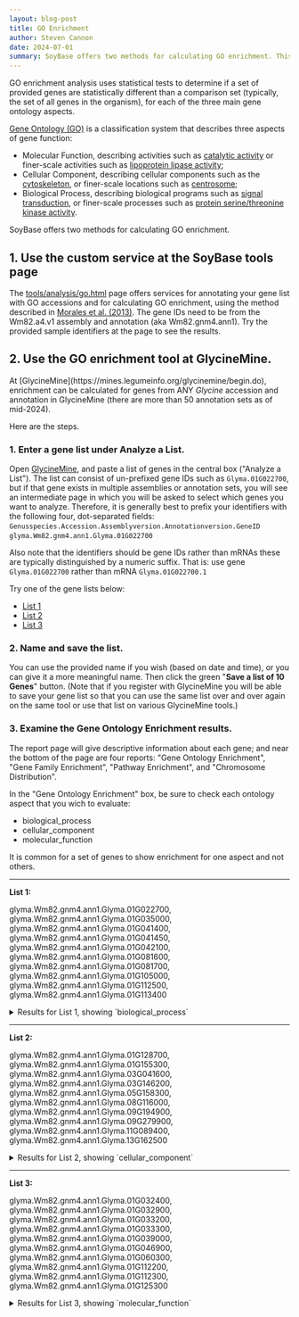 ```yaml
---
layout: blog-post
title: GO Enrichment
author: Steven Cannon
date: 2024-07-01
summary: SoyBase offers two methods for calculating GO enrichment. This post explains these approaches.
---
```


<span class="uk-text-bold">GO enrichment analysis</span> uses statistical tests to determine if a set of provided genes are statistically different than a comparison set (typically, the set of all genes in the organism), for each of the three main gene ontology aspects.

<a href="https://geneontology.org/docs/ontology-documentation/" target="_blank">Gene Ontology (GO)</a> is a classification system that describes three <span class="uk-text-bold">aspects</span> of gene function:

<ul class="uk-list uk-list-disc">
  <li><span class="uk-text-bold">Molecular Function</span>, describing activities such as <a href="https://amigo.geneontology.org/amigo/term/GO:0003824" target="_blank">catalytic activity</a> or finer-scale activities such as <a href="https://amigo.geneontology.org/amigo/term/GO:0004465" target="_blank">lipoprotein lipase activity</a>;</li>
  <li><span class="uk-text-bold">Cellular Component</span>, describing cellular components such as the <a href="https://amigo.geneontology.org/amigo/term/GO:0005856" target="_blank">cytoskeleton</a>, or finer-scale locations such as <a href="https://amigo.geneontology.org/amigo/term/GO:0005813" target="_blank">centrosome</a>;</li>
  <li><span class="uk-text-bold">Biological Process</span>, describing biological programs such as <a href="https://amigo.geneontology.org/amigo/term/GO:0007165" target="_blank">signal transduction</a>, or finer-scale processes such as <a href="https://amigo.geneontology.org/amigo/term/GO:0004674" target="_blank">protein serine/threonine kinase activity</a>.</li>
</ul>

SoyBase offers two methods for calculating GO enrichment.

<h2>1. Use the custom service at the SoyBase tools page</h2>
The <a href="/tools/analysis/go.html target="_blank>tools/analysis/go.html</a> page offers services for annotating your gene list with GO accessions and for calculating GO enrichment, using the method described in <a href="https://dx.doi.org/10.1071/FP12296" target="_blank">Morales et al. (2013)</a>. The gene IDs need to be from the Wm82.a4.v1 assembly and annotation (aka Wm82.gnm4.ann1). Try the provided sample identifiers at the page to see the results.

<h2>2. Use the GO enrichment tool at GlycineMine.</h2>
At [GlycineMine](https://mines.legumeinfo.org/glycinemine/begin.do), enrichment can be calculated for genes from ANY <i>Glycine</i> accession and annotation in GlycineMine (there are more than 50 annotation sets as of mid-2024).

Here are the steps.

<h3>1. Enter a gene list under Analyze a List.</h3>

Open <a href="https://mines.legumeinfo.org/glycinemine/begin.do" target="_blank">GlycineMine</a>, and paste a list of genes in the central box ("Analyze a List"). The list can consist of un-prefixed gene IDs such as <code class="uk-text-primary">Glyma.01G022700</code>, but if that gene exists in multiple assemblies or annotation sets, you will see an intermediate page in which you will be asked to select which genes you want to analyze. Therefore, it is generally best to prefix your identifiers with the following four, dot-separated fields: <code class="uk-text-primary">Genusspecies.Accession.Assemblyversion.Annotationversion.GeneID</code> <code class="uk-text-primary">glyma.Wm82.gnm4.ann1.Glyma.01G022700</code>

Also note that the identifiers should be <span class="uk-text-bold">gene IDs</span> rather than <span class="uk-text-bold">mRNAs</span> these are typically distinguished by a numeric suffix. That is: use gene <code class="uk-text-primary">Glyma.01G022700</code> rather than mRNA <code class="uk-text-primary">Glyma.01G022700.1</code>

Try one of the gene lists below:
<ul class="uk-list uk-list-disc">
  <li><a href="#list1">List 1</a></li>
  <li><a href="#list2">List 2</a></li>
  <li><a href="#list3">List 3</a></li>
</ul>

### 2. Name and save the list.
You can use the provided name if you wish (based on date and time), or you can give it a more meaningful name. Then click the green "<b>Save a list of 10 Genes</b>" button. (Note that if you register with GlycineMine you will be able to save your gene list so that you can use the same list over and over again on the same tool or use that list on various GlycineMine tools.)

### 3. Examine the Gene Ontology Enrichment results.
The report page will give descriptive information about each gene; and near the bottom of the page are four reports: "Gene Ontology Enrichment", "Gene Family Enrichment", "Pathway Enrichment", and "Chromosome Distribution".

In the "Gene Ontology Enrichment" box, be sure to check each ontology aspect that you wich to evaluate:
<ul class="uk-list uk-list-disc">
  <li>biological_process</li>
  <li>cellular_component</li>
  <li>molecular_function</li>
</ul>

It is common for a set of genes to show enrichment for one aspect and not others.

<hr>
<b>List 1:</b><a name="list1"></a>
<p>
glyma.Wm82.gnm4.ann1.Glyma.01G022700, glyma.Wm82.gnm4.ann1.Glyma.01G035000, 
glyma.Wm82.gnm4.ann1.Glyma.01G041400, glyma.Wm82.gnm4.ann1.Glyma.01G041450, 
glyma.Wm82.gnm4.ann1.Glyma.01G042100, glyma.Wm82.gnm4.ann1.Glyma.01G081600, 
glyma.Wm82.gnm4.ann1.Glyma.01G081700, glyma.Wm82.gnm4.ann1.Glyma.01G105000, 
glyma.Wm82.gnm4.ann1.Glyma.01G112500, glyma.Wm82.gnm4.ann1.Glyma.01G113400
</p>

<details><summary>Results for List 1, showing `biological_process`</summary>
<div class="blog-image">
  <img src="/assets/img/blog_images/GO_set1_biological.gif" style="height: 483px; width: 478px;" alt=""/>
</div>
</details>

<hr>
<b>List 2:</b><a name="list2"></a>

<p>
glyma.Wm82.gnm4.ann1.Glyma.01G128700, glyma.Wm82.gnm4.ann1.Glyma.01G155300, 
glyma.Wm82.gnm4.ann1.Glyma.03G041600, glyma.Wm82.gnm4.ann1.Glyma.03G146200, 
glyma.Wm82.gnm4.ann1.Glyma.05G158300, glyma.Wm82.gnm4.ann1.Glyma.08G116000, 
glyma.Wm82.gnm4.ann1.Glyma.09G194900, glyma.Wm82.gnm4.ann1.Glyma.09G279900, 
glyma.Wm82.gnm4.ann1.Glyma.11G089400, glyma.Wm82.gnm4.ann1.Glyma.13G162500
</p>

<details><summary>Results for List 2, showing `cellular_component`</summary>
<div class="blog-image">
  <img src="/assets/img/blog_images/GO_set2_cellular.gif" style="height: 483px; width: 478px;" alt=""/>
</div>
</details>

<hr>

<b>List 3:</b><a name="list3"></a>

<p>
glyma.Wm82.gnm4.ann1.Glyma.01G032400, glyma.Wm82.gnm4.ann1.Glyma.01G032900, 
glyma.Wm82.gnm4.ann1.Glyma.01G033200, glyma.Wm82.gnm4.ann1.Glyma.01G033300, 
glyma.Wm82.gnm4.ann1.Glyma.01G039000, glyma.Wm82.gnm4.ann1.Glyma.01G046900, 
glyma.Wm82.gnm4.ann1.Glyma.01G060300, glyma.Wm82.gnm4.ann1.Glyma.01G112200, 
glyma.Wm82.gnm4.ann1.Glyma.01G112300, glyma.Wm82.gnm4.ann1.Glyma.01G125300
</p>

<details><summary>Results for List 3, showing `molecular_function`</summary>
<div class="blog-image">
  <img src="/assets/img/blog_images/GO_set3_molecular.gif" style="height: 483px; width: 478px;" alt=""/>
</div>
</details>


